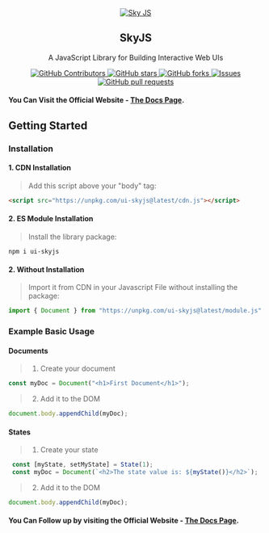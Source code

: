<div align="center">
 <a href="https://skyjs.dev"><img src="https://skyjs.dev/Header.png" align="center" alt="Sky JS" /></a>
<h2 align="center">SkyJS</h2>
 <p align="center">A JavaScript Library for Building Interactive Web UIs</p>
</div>
  <p align="center">
    <a href="https://github.com/jehaad1/SkyJS/graphs/contributors">
      <img alt="GitHub Contributors" src="https://img.shields.io/github/contributors/jehaad1/SkyJS" />
    </a>
    <a href="https://github.com/jehaad1/SkyJS/stargazers">
      <img alt="GitHub stars" src="https://img.shields.io/github/stars/jehaad1/SkyJS?style=social" />
    </a>
    <a href="https://github.com/jehaad1/SkyJS/network/members">
      <img alt="GitHub forks" src="https://img.shields.io/github/forks/jehaad1/SkyJS?style=social" />
    </a>
    <a href="https://github.com/jehaad1/SkyJS/issues">
      <img alt="Issues" src="https://img.shields.io/github/issues/jehaad1/SkyJS?color=0088ff" />
    </a>
    <a href="https://github.com/jehaad1/SkyJS/pulls">
      <img alt="GitHub pull requests" src="https://img.shields.io/github/issues-pr/jehaad1/SkyJS?color=0088ff" />
    </a>
  </p>

#### You Can Visit the Official Website - [The Docs Page](https://skyjs.dev).
## Getting Started
### Installation
#### 1. CDN Installation

> Add this script above your "body" tag:

```html
<script src="https://unpkg.com/ui-skyjs@latest/cdn.js"></script>
```

#### 2. ES Module Installation

> Install the library package:

``npm i ui-skyjs``

#### 2. Without Installation

> Import it from CDN in your Javascript File without installing the package:

```js
import { Document } from "https://unpkg.com/ui-skyjs@latest/module.js"
```

### Example Basic Usage
#### Documents

> 1. Create your document

```js
const myDoc = Document("<h1>First Document</h1>"); 
```

> 2. Add it to the DOM

```js
document.body.appendChild(myDoc);
```

#### States

> 1. Create your state

```js
 const [myState, setMyState] = State(1); 
 const myDoc = Document(`<h2>The state value is: ${myState()}</h2>`);
```

> 2. Add it to the DOM

```js
document.body.appendChild(myDoc); 
```

#### You Can Follow up by visiting the Official Website - [The Docs Page](https://skyjs.dev).
